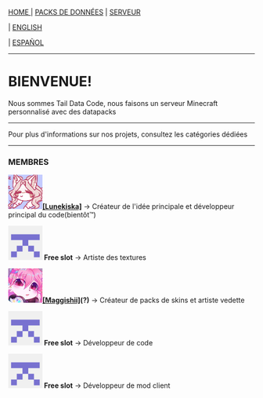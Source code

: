 <p><a href="../fr/index">HOME </a> | <a href="../fr/datapacks">    PACKS DE DONNÉES</a> | <a href="../fr/server">    SERVEUR</a></p> | <a href="../index">    ENGLISH</a></p> | <a href="../es/index">    ESPAÑOL</a></p>

<hr>

<h1>BIENVENUE!</h1>
<p>Nous sommes Tail Data Code, nous faisons un serveur Minecraft personnalisé avec des datapacks</p>

<hr>

<p>Pour plus d'informations sur nos projets, consultez les catégories dédiées</p>

<hr>

<h3>MEMBRES</h3>
<p><img src="/images/Lunekiska-70x70.png"/><b><a href= "https://twitter.com/lemq_ocp">[Lunekiska]</a></b> -> Créateur de l'idée principale et développeur principal du code(bientôt™)</p>
    
  <p><img src="/images/free-slot-70x70.png"/><b> Free slot</b> -> Artiste des textures</p>
    
  <p><img src="/images/Maggishii-70x70.png"/><b><a href= "https://twitter.com/Maggishii">[Maggishii]</a>(?)</b> -> Créateur de packs de skins et artiste vedette</p>
    
  <p><img src="/images/free-slot-70x70.png"/><b> Free slot</b> -> Développeur de code</p>
    
  <p><img src="/images/free-slot-70x70.png"/><b> Free slot</b> -> Développeur de mod client</p>
